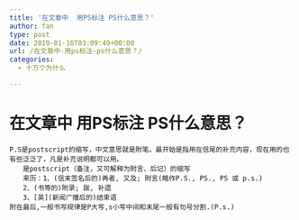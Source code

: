 ```yaml
---
title: '在文章中  用PS标注 PS什么意思？'
author: fan
type: post
date: 2019-01-16T03:09:49+00:00
url: /在文章中-用ps标注-ps什么意思？/
categories:
  - 十万个为什么

---
```

# 在文章中 用PS标注 PS什么意思？

<pre><code class="line-numbers">P.S是postscript的缩写，中文意思就是附笔。最开始是指用在信尾的补充内容，现在用的也有些泛泛了，凡是补充说明都可以用。
　　是postscript（备注，又可解释为附言、后记）的缩写
　　来历：1、(信末签名后的)再者, 又及; 附言(略作P.S., PS., PS 或 p.s.)
　　2、(书等的)附录; 跋, 补遗
　　3、[英](新闻广播后的)结束语
附在最后,一般书写规律是P大写,s小写中间和末尾一般有句号分割.(P.s.)
</code></pre>